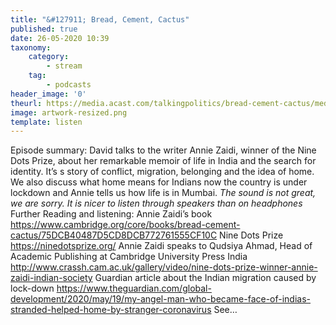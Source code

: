 ```yaml
---
title: "&#127911; Bread, Cement, Cactus"
published: true
date: 26-05-2020 10:39
taxonomy:
    category:
        - stream
    tag:
        - podcasts
header_image: '0'
theurl: https://media.acast.com/talkingpolitics/bread-cement-cactus/media.mp3
image: artwork-resized.png
template: listen
--- 
```

Episode summary: David talks to the writer Annie Zaidi, winner of the Nine Dots Prize, about her remarkable memoir of life in India and the search for identity. It’s s story of conflict, migration, belonging and the idea of home. We also discuss what home means for Indians now the country is under lockdown and Annie tells us how life is in Mumbai. *The sound is not great, we are sorry. It is nicer to listen through speakers than on headphones* Further Reading and listening: Annie Zaidi’s book https://www.cambridge.org/core/books/bread-cement-cactus/75DCB40487D5CD8DCB772761555CF10C Nine Dots Prize https://ninedotsprize.org/ Annie Zaidi speaks to Qudsiya Ahmad, Head of Academic Publishing at Cambridge University Press India http://www.crassh.cam.ac.uk/gallery/video/nine-dots-prize-winner-annie-zaidi-indian-society Guardian article about the Indian migration caused by lock-down https://www.theguardian.com/global-development/2020/may/19/my-angel-man-who-became-face-of-indias-stranded-helped-home-by-stranger-coronavirus See…

